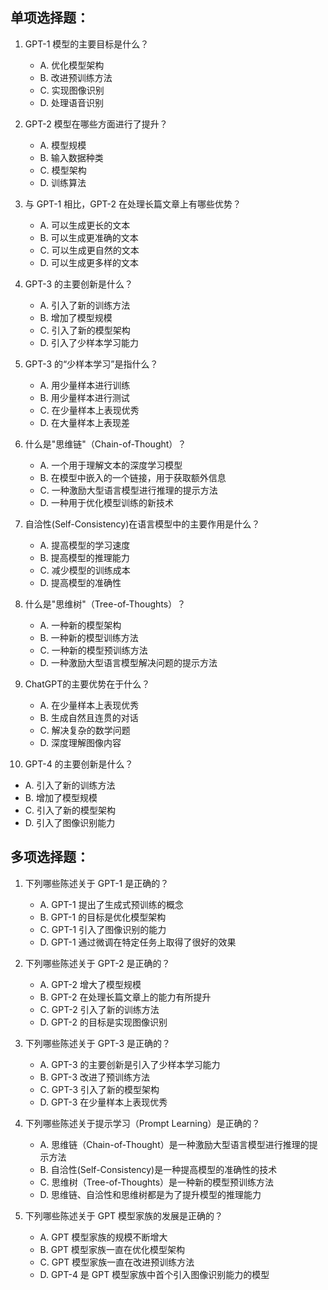 ## 单项选择题：

1. GPT-1 模型的主要目标是什么？
   - A. 优化模型架构
   - B. 改进预训练方法
   - C. 实现图像识别
   - D. 处理语音识别

2. GPT-2 模型在哪些方面进行了提升？
   - A. 模型规模
   - B. 输入数据种类
   - C. 模型架构
   - D. 训练算法

3. 与 GPT-1 相比，GPT-2 在处理长篇文章上有哪些优势？
   - A. 可以生成更长的文本
   - B. 可以生成更准确的文本
   - C. 可以生成更自然的文本
   - D. 可以生成更多样的文本

4. GPT-3 的主要创新是什么？
   - A. 引入了新的训练方法
   - B. 增加了模型规模
   - C. 引入了新的模型架构
   - D. 引入了少样本学习能力

5. GPT-3 的“少样本学习”是指什么？
   - A. 用少量样本进行训练
   - B. 用少量样本进行测试
   - C. 在少量样本上表现优秀
   - D. 在大量样本上表现差

6. 什么是"思维链"（Chain-of-Thought）？
   - A. 一个用于理解文本的深度学习模型
   - B. 在模型中嵌入的一个链接，用于获取额外信息
   - C. 一种激励大型语言模型进行推理的提示方法
   - D. 一种用于优化模型训练的新技术

7. 自洽性(Self-Consistency)在语言模型中的主要作用是什么？
   - A. 提高模型的学习速度
   - B. 提高模型的推理能力
   - C. 减少模型的训练成本
   - D. 提高模型的准确性

8. 什么是"思维树"（Tree-of-Thoughts）？
   - A. 一种新的模型架构
   - B. 一种新的模型训练方法
   - C. 一种新的模型预训练方法
   - D. 一种激励大型语言模型解决问题的提示方法

9. ChatGPT的主要优势在于什么？
   - A. 在少量样本上表现优秀
   - B. 生成自然且连贯的对话
   - C. 解决复杂的数学问题
   - D. 深度理解图像内容

10. GPT-4 的主要创新是什么？
   - A. 引入了新的训练方法
   - B. 增加了模型规模
   - C. 引入了新的模型架构
   - D. 引入了图像识别能力

## 多项选择题：

1. 下列哪些陈述关于 GPT-1 是正确的？
   - A. GPT-1 提出了生成式预训练的概念
   - B. GPT-1 的目标是优化模型架构
   - C. GPT-1 引入了图像识别的能力
   - D. GPT-1 通过微调在特定任务上取得了很好的效果

2. 下列哪些陈述关于 GPT-2 是正确的？
   - A. GPT-2 增大了模型规模
   - B. GPT-2 在处理长篇文章上的能力有所提升
   - C. GPT-2 引入了新的训练方法
   - D. GPT-2 的目标是实现图像识别

3. 下列哪些陈述关于 GPT-3 是正确的？
   - A. GPT-3 的主要创新是引入了少样本学习能力
   - B. GPT-3 改进了预训练方法
   - C. GPT-3 引入了新的模型架构
   - D. GPT-3 在少量样本上表现优秀

4. 下列哪些陈述关于提示学习（Prompt Learning）是正确的？
   - A. 思维链（Chain-of-Thought）是一种激励大型语言模型进行推理的提示方法
   - B. 自洽性(Self-Consistency)是一种提高模型的准确性的技术
   - C. 思维树（Tree-of-Thoughts）是一种新的模型预训练方法
   - D. 思维链、自洽性和思维树都是为了提升模型的推理能力

5. 下列哪些陈述关于 GPT 模型家族的发展是正确的？
   - A. GPT 模型家族的规模不断增大
   - B. GPT 模型家族一直在优化模型架构
   - C. GPT 模型家族一直在改进预训练方法
   - D. GPT-4 是 GPT 模型家族中首个引入图像识别能力的模型
